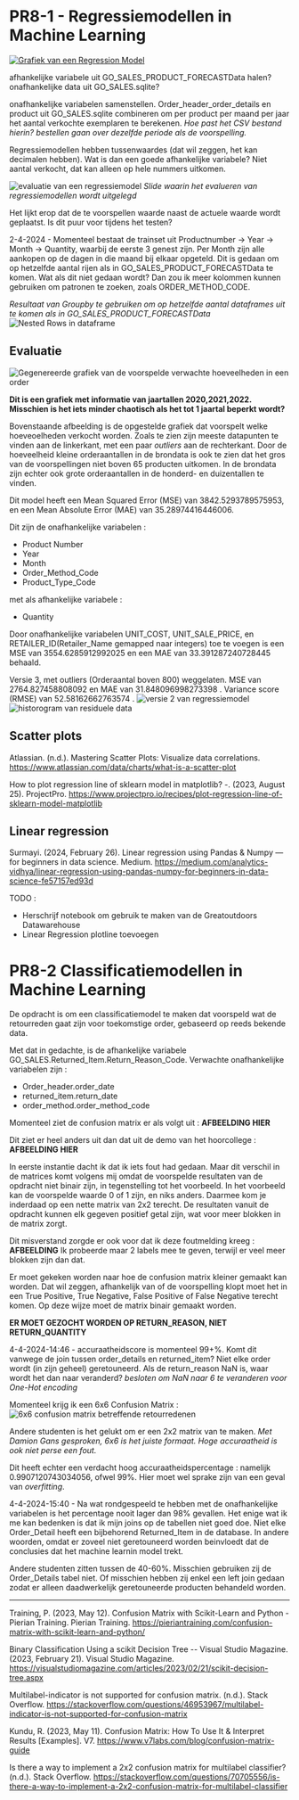 # PR8-1 - Regressiemodellen in Machine Learning


[![Grafiek van een Regression Model](../Assets/Week%208/Linear%20Regression.png)](https://builtin.com/data-science/regression-machine-learning)


afhankelijke variabele uit GO_SALES_PRODUCT_FORECASTData halen? onafhankelijke data uit GO_SALES.sqlite?


onafhankelijke variabelen samenstellen. Order_header_order_details en product uit GO_SALES.sqlite combineren om per product per maand per jaar het aantal verkochte exemplaren te berekenen. *Hoe past het CSV bestand hierin? bestellen gaan over dezelfde periode als de voorspelling.*

Regressiemodellen hebben tussenwaardes (dat wil zeggen, het kan decimalen hebben). Wat is dan een goede afhankelijke  variabele? Niet aantal verkocht, dat kan alleen op hele nummers uitkomen.

![evaluatie van een regressiemodel](../Assets/Week%208/Modellen_evalueren.jpg)
*Slide waarin het evalueren van regressiemodellen wordt uitgelegd*

Het lijkt erop dat de te voorspellen waarde naast de actuele waarde wordt geplaatst. Is dit puur voor tijdens het testen? 

2-4-2024 - Momenteel bestaat de trainset uit Productnumber -> Year -> Month -> Quantity, waarbij de eerste 3 genest zijn. Per Month zijn alle aankopen op de dagen in die maand bij elkaar opgeteld. Dit is gedaan om op hetzelfde aantal rijen als in GO_SALES_PRODUCT_FORECASTData te komen. Wat als dit niet gedaan wordt? Dan zou ik meer kolommen kunnen gebruiken om patronen te zoeken, zoals ORDER_METHOD_CODE. 

*Resultaat van Groupby te gebruiken om op hetzelfde aantal dataframes uit te komen als in GO_SALES_PRODUCT_FORECASTData*
![Nested Rows in dataframe](../Assets/Week%208/Nested%20Rows%20in%20dataframe.png)


## Evaluatie
![Gegenereerde grafiek van de voorspelde verwachte hoeveelheden in een order](../Assets/Week%208/Regressiemodel%20grafiek.png)

**Dit is een grafiek met informatie van jaartallen 2020,2021,2022. Misschien is het iets minder chaotisch als het tot 1 jaartal beperkt wordt?**

Bovenstaande afbeelding is de opgestelde grafiek dat voorspelt welke hoeveoelheden verkocht worden. Zoals te zien zijn meeste datapunten te vinden aan de linkerkant, met een paar *outliers* aan de rechterkant. Door de hoeveelheid kleine orderaantallen in de brondata is ook te zien dat het gros van de voorspellingen niet boven 65 producten uitkomen. In de brondata zijn echter ook grote orderaantallen in de honderd- en duizentallen te vinden.

Dit model heeft een Mean Squared Error (MSE) van 3842.5293789575953, en een Mean Absolute Error (MAE) van 35.28974416446006. 

Dit zijn de onafhankelijke variabelen : 
- Product Number
- Year
- Month
- Order_Method_Code
- Product_Type_Code

met als afhankelijke variabele : 
- Quantity

Door onafhankelijke variabelen UNIT_COST, UNIT_SALE_PRICE, en RETAILER_ID(Retailer_Name gemapped naar integers) toe te voegen is een MSE van 3554.6285912992025 en een MAE van 33.391287240728445 behaald.

Versie 3, met outliers (Orderaantal boven 800) weggelaten. MSE van 2764.827458808092 en MAE van 31.848096998273398 . Variance score (RMSE) van 52.58162662763574 .
![versie 2 van regressiemodel](../Assets/Week%208/Regressiemodel%20grafiek%20V2.png)
![historogram van residuele data](../Assets/Week%208/Residuals_Historogram.png)

## Scatter plots
Atlassian. (n.d.). Mastering Scatter Plots: Visualize data correlations. https://www.atlassian.com/data/charts/what-is-a-scatter-plot 

How to plot regression line of sklearn model in matplotlib? -. (2023, August 25). ProjectPro. https://www.projectpro.io/recipes/plot-regression-line-of-sklearn-model-matplotlib 

## Linear regression
Surmayi. (2024, February 26). Linear regression using Pandas & Numpy — for beginners in data science. Medium. https://medium.com/analytics-vidhya/linear-regression-using-pandas-numpy-for-beginners-in-data-science-fe57157ed93d


TODO : 
- Herschrijf notebook om gebruik te maken van de Greatoutdoors Datawarehouse
- Linear Regression plotline toevoegen

# PR8-2 Classificatiemodellen in Machine Learning

De opdracht is om een classificatiemodel te maken dat voorspeld wat de retourreden gaat zijn voor toekomstige order, gebaseerd op reeds bekende data. 

Met dat in gedachte, is de afhankelijke variabele GO_SALES.Returned_Item.Return_Reason_Code.
Verwachte onafhankelijke variabelen zijn : 
- Order_header.order_date
- returned_item.return_date
- order_method.order_method_code

Momenteel ziet de confusion matrix er als volgt uit : 
**AFBEELDING HIER**

Dit ziet er heel anders uit dan dat uit de demo van het hoorcollege : 
**AFBEELDING HIER**

In eerste instantie dacht ik dat ik iets fout had gedaan. Maar dit verschil in de matrices komt volgens mij omdat de voorspelde resultaten van de opdracht niet binair zijn, in tegenstelling tot het voorbeeld. In het voorbeeld kan de voorspelde waarde 0 of 1 zijn, en niks anders. Daarmee kom je inderdaad op een nette matrix van 2x2 terecht. 
De resultaten vanuit de opdracht kunnen elk gegeven positief getal zijn, wat voor meer blokken in de matrix zorgt. 

Dit misverstand zorgde er ook voor dat ik deze foutmelding kreeg : 
**AFBEELDING** Ik probeerde maar 2 labels mee te geven, terwijl er veel meer blokken zijn dan dat.

Er moet gekeken worden naar hoe de confusion matrix kleiner gemaakt kan worden. Dat wil zeggen, afhankelijk van of de voorspelling klopt moet het in een True Positive, True Negative, False Positive of False Negative terecht komen. Op deze wijze moet de matrix binair gemaakt worden. 

**ER MOET GEZOCHT WORDEN OP RETURN_REASON, NIET RETURN_QUANTITY**

4-4-2024-14:46 - accuraatheidscore is momenteel 99+%. Komt dit vanwege de join tussen order_details en returned_item? Niet elke order wordt (in zijn geheel) geretouneerd. Als de return_reason NaN is, waar wordt het dan naar veranderd? *besloten om NaN naar 6 te veranderen voor One-Hot encoding*

Momenteel krijg ik een 6x6 Confusion Matrix : 
![6x6 confusion matrix betreffende retourredenen](../Assets/Week%208/Confusion%20Matrix%20V3,%20Depth=2.png)

Andere studenten is het gelukt om er een 2x2 matrix van te maken. *Met Damion Gans gesproken, 6x6 is het juiste formaat. Hoge accuraatheid is ook niet perse een fout.*

Dit heeft echter een verdacht hoog accuraatheidspercentage : namelijk 0.9907120743034056, ofwel 99%. Hier moet wel sprake zijn van een geval van *overfitting*. 

4-4-2024-15:40 - Na wat rondgespeeld te hebben met de onafhankelijke variabelen is het percentage nooit lager dan 98% gevallen. Het enige wat ik me kan bedenken is dat ik mijn joins op de tabellen niet goed doe. Niet elke Order_Detail heeft een bijbehorend Returned_Item in de database. In andere woorden, omdat er zoveel niet geretouneerd worden beinvloedt dat de conclusies dat het machine learnin model trekt.

Andere studenten zitten tussen de 40-60%. Misschien gebruiken zij de Order_Details tabel niet. Of misschien hebben zij enkel een left join gedaan zodat er alleen daadwerkelijk geretouneerde producten behandeld worden.


***
Training, P. (2023, May 12). Confusion Matrix with Scikit-Learn and Python - Pierian Training. Pierian Training. https://pieriantraining.com/confusion-matrix-with-scikit-learn-and-python/

Binary Classification Using a scikit Decision Tree -- Visual Studio Magazine. (2023, February 21). Visual Studio Magazine. https://visualstudiomagazine.com/articles/2023/02/21/scikit-decision-tree.aspx

Multilabel-indicator is not supported for confusion matrix. (n.d.). Stack Overflow. https://stackoverflow.com/questions/46953967/multilabel-indicator-is-not-supported-for-confusion-matrix

Kundu, R. (2023, May 11). Confusion Matrix: How To Use It & Interpret Results [Examples]. V7. https://www.v7labs.com/blog/confusion-matrix-guide

Is there a way to implement a 2x2 confusion matrix for multilabel classifier? (n.d.). Stack Overflow. https://stackoverflow.com/questions/70705556/is-there-a-way-to-implement-a-2x2-confusion-matrix-for-multilabel-classifier